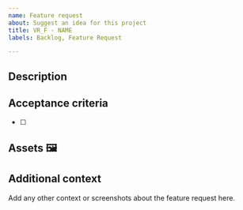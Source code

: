 ```yaml
---
name: Feature request
about: Suggest an idea for this project
title: VR_F - NAME
labels: Backlog, Feature Request

---
```


## Description

## Acceptance criteria
<!-- Add checkbox list with acceptance criteria -->

- [ ]

## Assets 🖼️
<!-- Add assets if it is a UI change -->


## Additional context
Add any other context or screenshots about the feature request here.

